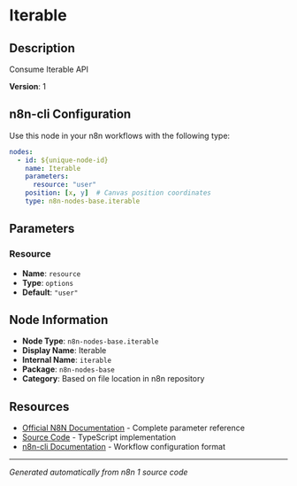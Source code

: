 # Iterable

## Description

Consume Iterable API

**Version**: 1

## n8n-cli Configuration

Use this node in your n8n workflows with the following type:

```yaml
nodes:
  - id: ${unique-node-id}
    name: Iterable
    parameters:
      resource: "user"
    position: [x, y]  # Canvas position coordinates
    type: n8n-nodes-base.iterable
```

## Parameters

### Resource

- **Name**: `resource`
- **Type**: `options`
- **Default**: `"user"`


## Node Information

- **Node Type**: `n8n-nodes-base.iterable`
- **Display Name**: Iterable
- **Internal Name**: `iterable`
- **Package**: `n8n-nodes-base`
- **Category**: Based on file location in n8n repository

## Resources

- [Official N8N Documentation](https://docs.n8n.io/integrations/builtin/app-nodes/n8n-nodes-base.iterable/) - Complete parameter reference
- [Source Code](https://github.com/n8n-io/n8n/blob/master/packages/nodes-base/nodes/Iterable/Iterable.node.ts) - TypeScript implementation
- [n8n-cli Documentation](https://github.com/edenreich/n8n-cli) - Workflow configuration format

---
*Generated automatically from n8n 1 source code*
